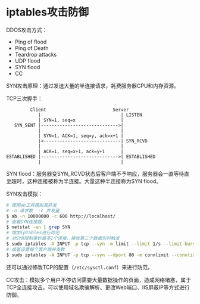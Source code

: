 # iptables攻击防御

DDOS攻击方式：

- Ping of flood
- Ping of Death
- Teardrop attacks
- UDP flood
- SYN flood
- CC

SYN攻击原理：通过发送大量的半连接请求，耗费服务器CPU和内存资源。

TCP三次握手：

```
         Client                         Server
            |                              | LISTEN
            | SYN=1, seq=x                 |
   SYN_SENT |----------------------------->|
            |                              |
            | SYN=1, ACK=1, seq=y, ack=x+1 |
            |<-----------------------------| SYN_RCVD
            |                              |
            | ACK=1, seq=x+1, ack=y+1      |
ESTABLISHED |----------------------------->| ESTABLISHED
            |                              |
```

SYN flood：服务器变SYN_RCVD状态后客户端不予响应，服务器会一直等待直至超时，这种连接被称为半连接。大量这种半连接称为SYN flood。

SYN攻击模拟：

``` Bash
# 使用ab工具模拟高并发
# -n 请求数  -c 并发量
$ ab -n 10000000 -c 600 http://localhost/
# 查看SYN连接数
$ netstat -an | grep SYN
# 增加iptables进行防范
# 对SYN限制美妙最多1个连接，接收第三个数据包时触发
$ sudo iptables -A INPUT -p tcp --syn -m limit --limit 1/s --limit-burst 3 -j ACCEPT
# 或者设置每个客户端并发数
$ sudo iptables -A INPUT -p tcp --syn --dport 80 -m connlimit --connlimit-above 20 -j REJECT
```

还可以通过修改TCP的配置（`/etc/sysctl.conf`）来进行防范。

CC攻击：模拟多个用户不停访问需要大量数据操作的页面，造成网络堵塞，属于TCP全连接攻击。可以使用域名欺骗解析、更改Web端口、IIS屏蔽IP等方式进行防御。
